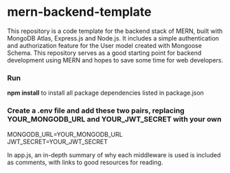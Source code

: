 # mern-backend-template

This repository is a code template for the backend stack of MERN, built with MongoDB Atlas, Express.js and Node.js.
It includes a simple authentication and authorization feature for the User model created with Mongoose Schema.
This repository serves as a good starting point for backend development using MERN and hopes to save some time for web developers.

### Run
**npm install** to install all package dependencies listed in package.json

### Create a .env file and add these two pairs, replacing YOUR_MONGODB_URL and YOUR_JWT_SECRET with your own
MONGODB_URL=YOUR_MONGODB_URL
JWT_SECRET=YOUR_JWT_SECRET
  
In app.js, an in-depth summary of why each middleware is used is included as comments, with links to good resources for reading.
